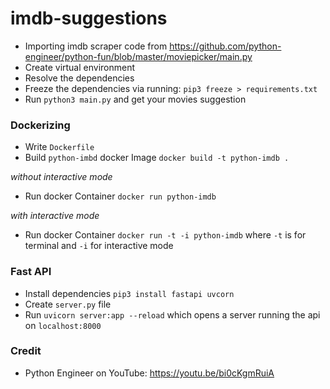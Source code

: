 # imdb-suggestions

- Importing imdb scraper code from https://github.com/python-engineer/python-fun/blob/master/moviepicker/main.py
- Create virtual environment
- Resolve the dependencies
- Freeze the dependencies via running: `pip3 freeze > requirements.txt`
- Run `python3 main.py` and get your movies suggestion

### Dockerizing

- Write `Dockerfile`
- Build `python-imbd` docker Image `docker build -t python-imdb .`

_without interactive mode_
- Run docker Container `docker run python-imdb`

_with interactive mode_
- Run docker Container `docker run -t -i python-imdb` where `-t` is for terminal and `-i` for interactive mode

### Fast API

- Install dependencies `pip3 install fastapi uvcorn`
- Create `server.py` file
- Run `uvicorn server:app --reload` which opens a server running the api on `localhost:8000`


### Credit

- Python Engineer on YouTube: https://youtu.be/bi0cKgmRuiA
